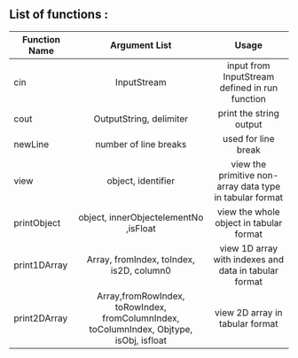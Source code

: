 ## List of functions : 

| Function Name | Argument List | Usage |
|---|:---:|:---:|
| cin | InputStream | input from InputStream defined in run function	|
| cout | OutputString, delimiter | print the string output	| 
| newLine | number of line breaks | used for line break	| 
| view | object, identifier | view the primitive non-array data type in tabular format	| 
| printObject | object, innerObjectelementNo ,isFloat | view the whole object in tabular format	| 
| print1DArray | Array, fromIndex, toIndex, is2D, column0 | view 1D array with indexes and data in tabular format	| 
| print2DArray | Array,fromRowIndex, toRowIndex, fromColumnIndex, toColumnIndex, Objtype, isObj, isfloat | view 2D array in tabular format| 
